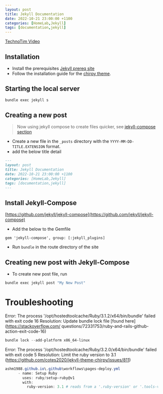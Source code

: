 ```yaml
---
layout: post
title: Jekyll Documentation
date: 2022-10-21 23:00:00 +1100
categories: [HomeLab,Jekyll]
tags: [documentation,jekyll]
---
```


[TechnoTim Video](https://www.youtube.com/watch?v=F8iOU1ci19Q)

## Installation 
- Install the prerequisites [Jekyll prereq site](https://jekyllrb.com/docs/installation/)
- Follow the installation guide for the [chirpy theme](https://github.com/cotes2020/jekyll-theme-chirpy).

## Starting the local server 
```bash
bundle exec jekyll s
```

## Creating a new post

> Now using jekyll compose to create files quicker, see [jekyll-compose section](#creating-new-post-with-jekyll-compose)

- Create a new file in the `_posts` directory with the `YYYY-MM-DD-TITLE.EXTENSION` format. 
- add the below title detail
```markdown
---
layout: post
title: Jekyll Documentation
date: 2022-10-21 23:00:00 +1100
categories: [HomeLab,Jekyll]
tags: [documentation,jekyll]
---
```

## Install Jekyll-Compose
[https://github.com/jekyll/jekyll-compose](https://github.com/jekyll/jekyll-compose)  
- Add the below to the Gemfile
```
gem 'jekyll-compose', group: [:jekyll_plugins]
```
- Run `bundle` in the route directory of the site

## Creating new post with Jekyll-Compose

- To create new post file, run 
```powershell
bundle exec jekyll post "My New Post"
```

# Troubleshooting
Error: The process '/opt/hostedtoolcache/Ruby/3.1.2/x64/bin/bundle' failed with exit code 16
Resolution: Update bundle lock file [found here](https://stackoverflow.com/ questions/72331753/ruby-and-rails-github-action-exit-code-16)
```powershell
bundle lock --add-platform x86_64-linux
```
Error: The process '/opt/hostedtoolcache/Ruby/3.2.0/x64/bin/bundle' failed with exit code 5
Resolution: Limit the ruby version to 3.1 (https://github.com/cotes2020/jekyll-theme-chirpy/issues/811)
```powershell
ashm1988.github.io\.github\workflows\pages-deploy.yml
      - name: Setup Ruby
        uses: ruby/setup-ruby@v1
        with:
          ruby-version: 3.1 # reads from a '.ruby-version' or '.tools-version' file if 'ruby-version' is omitted
```